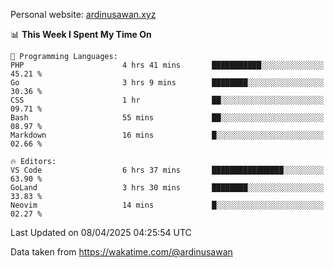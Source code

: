 Personal website: [ardinusawan.xyz](https://ardinusawan.xyz)

<!--START_SECTION:waka-->
📊 **This Week I Spent My Time On** 

```text
💬 Programming Languages: 
PHP                      4 hrs 41 mins       ███████████░░░░░░░░░░░░░░   45.21 % 
Go                       3 hrs 9 mins        ████████░░░░░░░░░░░░░░░░░   30.36 % 
CSS                      1 hr                ██░░░░░░░░░░░░░░░░░░░░░░░   09.71 % 
Bash                     55 mins             ██░░░░░░░░░░░░░░░░░░░░░░░   08.97 % 
Markdown                 16 mins             █░░░░░░░░░░░░░░░░░░░░░░░░   02.66 % 

🔥 Editors: 
VS Code                  6 hrs 37 mins       ████████████████░░░░░░░░░   63.90 % 
GoLand                   3 hrs 30 mins       ████████░░░░░░░░░░░░░░░░░   33.83 % 
Neovim                   14 mins             █░░░░░░░░░░░░░░░░░░░░░░░░   02.27 % 
```


 Last Updated on 08/04/2025 04:25:54 UTC
<!--END_SECTION:waka-->
Data taken from https://wakatime.com/@ardinusawan

